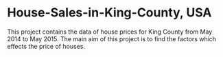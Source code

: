 # House-Sales-in-King-County, USA
This project contains the data of house prices for King County from May 2014 to May 2015. The main aim of this project is to find the factors which effects the price of houses.
